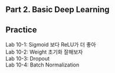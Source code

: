 ## Part 2. Basic Deep Learning

## Practice
Lab 10-1: Sigmoid 보다 ReLU가 더 좋아  
Lab 10-2: Weight 초기화 잘해보자  
Lab 10-3: Dropout  
Lab 10-4: Batch Normalization  